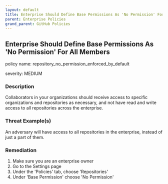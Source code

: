 ```yaml
---
layout: default
title: Enterprise Should Define Base Permissions As 'No Permission' For All Members
parent: Enterprise Policies
grand_parent: GitHub Policies
---
```



## Enterprise Should Define Base Permissions As 'No Permission' For All Members
policy name: repository_no_permission_enforced_by_default

severity: MEDIUM

### Description
Collaborators in your organizations should receive access to specific organizations and repositories as necessary, and not have read and write access to all repositories across the enterprise.

### Threat Example(s)
An adversary will have access to all repositories in the enterprise, instead of just a part of them.



### Remediation
1. Make sure you are an enterprise owner
2. Go to the Settings page
3. Under the 'Policies' tab, choose 'Repositories'
4. Under 'Base Permission' choose 'No Permission'



